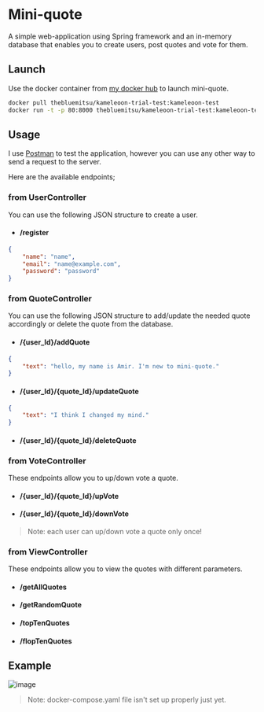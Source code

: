 # Mini-quote

A simple web-application using Spring framework and an in-memory database that enables you to create users, post quotes and vote for them. 

## Launch

Use the docker container from [my docker hub](https://hub.docker.com/repository/docker/thebluemitsu/kameleoon-trial-test/) to launch mini-quote.

```bash
docker pull thebluemitsu/kameleoon-trial-test:kameleoon-test
docker run -t -p 80:8000 thebluemitsu/kameleoon-trial-test:kameleoon-test
```

## Usage
I use [Postman](https://web.postman.co) to test the application, however you can use any other way to send a request to the server.

Here are the available endpoints; 
### from UserController
You can use the following JSON structure to create a user.
* #### /register
```json
{
    "name": "name",
    "email": "name@example.com",
    "password": "password"
}
```
### from QuoteController
You can use the following JSON structure to add/update the needed quote accordingly or delete the quote from the database. 
* #### /{user_Id}/addQuote
```json
{
    "text": "hello, my name is Amir. I'm new to mini-quote."
}
```
* #### /{user_Id}/{quote_Id}/updateQuote
```json
{
    "text": "I think I changed my mind."
}
```
* #### /{user_Id}/{quote_Id}/deleteQuote
### from VoteController
These endpoints allow you to up/down vote a quote.
* #### /{user_Id}/{quote_Id}/upVote
* #### /{user_Id}/{quote_Id}/downVote
>Note: each user can up/down vote a quote only once!
### from ViewController
These endpoints allow you to view the quotes with different parameters.
* #### /getAllQuotes
* #### /getRandomQuote
* #### /topTenQuotes
* #### /flopTenQuotes

## Example
![image](https://user-images.githubusercontent.com/42302276/219646273-95616657-1c98-4ea8-a476-34ce9f7eedbb.png)

>Note: docker-compose.yaml file isn't set up properly just yet.

